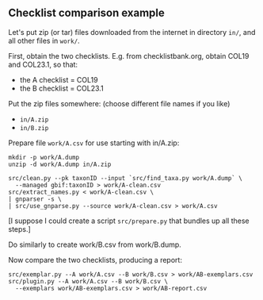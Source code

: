 ## Checklist comparison example

Let's put zip (or tar) files downloaded from the internet in directory `in/`,
and all other files in `work/`.


First, obtain the two checklists.  E.g. from checklistbank.org, obtain
COL19 and COL23.1, so that:
 * the A checklist = COL19
 * the B checklist = COL23.1

Put the zip files somewhere: (choose different file names if you like)
 * `in/A.zip`
 * `in/B.zip`

Prepare file `work/A.csv` for use starting with in/A.zip:

    mkdir -p work/A.dump
    unzip -d work/A.dump in/A.zip

    src/clean.py --pk taxonID --input `src/find_taxa.py work/A.dump` \
      --managed gbif:taxonID > work/A-clean.csv
    src/extract_names.py < work/A-clean.csv \
    | gnparser -s \
    | src/use_gnparse.py --source work/A-clean.csv > work/A.csv

[I suppose I could create a script `src/prepare.py` that bundles up
all these steps.]

Do similarly to create work/B.csv from work/B.dump.

Now compare the two checklists, producing a report:

    src/exemplar.py --A work/A.csv --B work/B.csv > work/AB-exemplars.csv
    src/plugin.py --A work/A.csv --B work/B.csv \
      --exemplars work/AB-exemplars.csv > work/AB-report.csv

